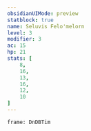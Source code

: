 ```yaml
---
obsidianUIMode: preview
statblock: true
name: Seluvis Felo'melorn
level: 3
modifier: 3
ac: 15
hp: 21
stats: [
	8,
	16,
	13,
	16,
	12,
	10
]
---
```

```custom-frames
frame: DnDBTim
```